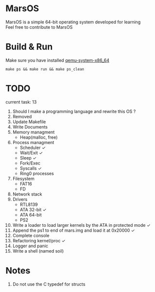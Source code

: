 # MarsOS
MarsOS is a simple 64-bit operating system developed for learning    
Feel free to contribute to MarsOS

# Build & Run   
Make sure you have installed [qemu-system-x86_64](https://archlinux.org/packages/extra/x86_64/qemu)
```console
make ps && make run && make ps_clean
```

# TODO
current task: 13

1. Should I make a programming language and rewrite this OS ?
2. Removed
3. Update Makefile   
4. Write Documents
5. Memory managment
    - Heap(malloc, free)
6. Process managment
    - Scheduler ✓
    - Wait/Exit ✓
    - Sleep ✓
    - Fork/Exec
    - Syscalls ✓
    - Ring0 processes
7. Filesystem
    - FAT16
    - FD
8. Network stack
9. Drivers
    - RTL8139
    - ATA 32-bit ✓
    - ATA 64-bit
    - PS2
10. Write a loader to load larger kernels by the ATA in protected mode ✓
11. Append the ps1 to end of mars.img and load it at 0x20000 ✓
12. Complete console
13. Refactoring kernel/proc ✓    
14. Logger and panic    
15. Write a shell (named soil)    

# Notes
1. Do not use the C typedef for structs
